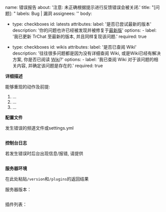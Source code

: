name: 错误报告
about: '注意: 未正确根据提示进行反馈错误会被关闭.'
title: "[问题]: "
labels: Bug | 漏洞
assignees: ''
body:
  - type: checkboxes
    id: latests
    attributes:
      label: '是否已尝试最新的版本'
      description: '你的问题也许已经被发现并被修复于[最新版](https://github.com/TrPlugins/TrChat/actions)'
      options:
        - label: '我已更新 TrChat 至最新的版本, 并且同样复现该问题.'
          required: true

  - type: checkboxes
    id: wikis
    attributes:
      label: '是否已查阅 Wiki'
      description: '往往很多问题都是因为没有详细查阅 Wiki, 或是Wiki已经有解决方案, 你是否已阅读 [Wiki](https://trchat.plugindoc.cn/wen-ti/known)?'
      options:
        - label: '我已查阅 Wiki 对于该问题的相关内容, 并确定该问题是存在的.'
          required: true

  **详细描述**
  
  能够重现的动作及前提:

  1. ...
  2. ...
  3. ...

  **配置文件**

  发生错误的频道文件或settings.yml
  ```yaml
  
  ```

  **控制台日志**

  若发生错误时后台出现信息/报错, 请提供
  ```
  
  ```

  **服务器环境**

  在此处粘贴`/version`和`/plugins`的返回结果

  服务器版本：
  ```
  
  ```

  插件列表：
  ```
  
  ```
